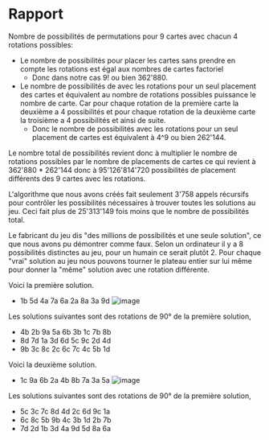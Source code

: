 # Rapport 

Nombre de possibilités de permutations pour 9 cartes avec chacun 4 rotations possibles:
* Le nombre de possibilités pour placer les cartes sans prendre en compte les rotations est égal aux nombres de cartes factoriel
  * Donc dans notre cas 9! ou bien 362'880.
* Le nombre de possibilités de avec les rotations pour un seul placement des cartes et équivalent au nombre de rotations possibles puissance le nombre de carte.
  Car pour chaque rotation de la première carte la deuxième a 4 possibilités et pour chaque rotation de la deuxième carte la troisième a 4 possibilités et ainsi de suite.
  * Donc le nombre de possibilités avec les rotations pour un seul placement de cartes est équivalent à 4^9 ou bien 262'144.

Le nombre total de possibilités revient donc à multiplier le nombre de rotations possibles par le nombre de placements de cartes ce qui revient à 362'880 * 262'144 donc à 95'126'814'720 possibilités de placement différents des 9 cartes avec les rotations.

L'algorithme que nous avons créés fait seulement 3'758 appels récursifs pour contrôler les possibilités nécessaires à trouver toutes les solutions au jeu.
Ceci fait plus de 25'313'149 fois moins que le nombre de possibilités total.

Le fabricant du jeu dis "des millions de possibilités et une seule solution", ce que nous avons pu démontrer comme faux. Selon un ordinateur il y a 8 possibilités distinctes au jeu, pour un humain ce serait plutôt 2. Pour chaque "vrai" solution au jeu nous pouvons tourner le plateau entier sur lui même pour donner la "même" solution avec une rotation différente.

Voici la première solution.
  * 1b 5d 4a 7a 6a 2a 8a 3a 9d
  ![image](https://user-images.githubusercontent.com/114938794/226186385-b6017038-1de1-44b6-bdcb-280357bd74a7.png)

Les solutions suivantes sont des rotations de 90° de la première solution,
- 4b 2b 9a 5a 6b 3b 1c 7b 8b
- 8d 7d 1a 3d 6d 5c 9c 2d 4d
- 9b 3c 8c 2c 6c 7c 4c 5b 1d
  
Voici la deuxième solution.  
  * 1c 9a 6b 2a 4b 8b 7a 3a 5a
  ![image](https://user-images.githubusercontent.com/114938794/226186414-05c6728b-52b9-4898-a135-638f791fdc97.png)
  
Les solutions suivantes sont des rotations de 90° de la première solution,
- 5c 3c 7c 8d 4d 2c 6d 9c 1a
- 6c 8c 5b 9b 4c 3b 1d 2b 7b
- 7d 2d 1b 3d 4a 9d 5d 8a 6a
  
